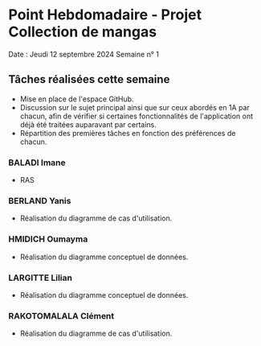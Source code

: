 # Point Hebdomadaire - Projet Collection de mangas

Date : Jeudi 12 septembre 2024
Semaine n° 1

## Tâches réalisées cette semaine
- Mise en place de l'espace GitHub.
- Discussion sur le sujet principal ainsi que sur ceux abordés en 1A par chacun, afin de vérifier si certaines fonctionnalités de l'application ont déjà été traitées auparavant par certains.
- Répartition des premières tâches en fonction des préférences de chacun.

### BALADI Imane
- RAS

### BERLAND Yanis
- Réalisation du diagramme de cas d'utilisation.

### HMIDICH Oumayma
- Réalisation du diagramme conceptuel de données.

### LARGITTE Lilian
- Réalisation du diagramme conceptuel de données.

### RAKOTOMALALA Clément
- Réalisation du diagramme de cas d'utilisation.
